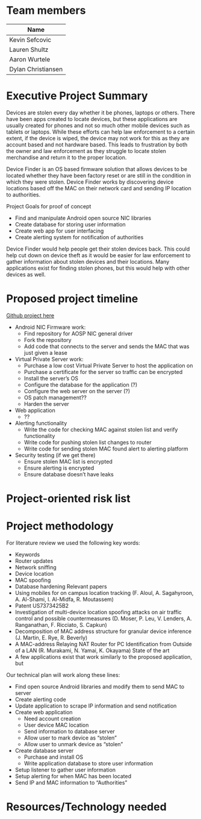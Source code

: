 # Team members
| Name |
| ------ |
| Kevin Sefcovic |
| Lauren Shultz |
| Aaron Wurtele |
| Dylan Christiansen |

# Executive Project Summary
Devices are stolen every day whether it be phones, laptops or others. There have been apps created to locate devices, but these applications are usually created for phones and not so much other mobile devices such as tablets or laptops. While these efforts can help law enforcement to a certain extent, if the device is wiped, the device may not work for this as they are account based and not hardware based. This leads to frustration by both the owner and law enforcement as they struggle to locate stolen merchandise and return it to the proper location.

Device Finder is an OS based firmware solution that allows devices to be located whether they have been factory reset or are still in the condition in which they were stolen. Device Finder works by discovering device locations based off the MAC on their network card and sending IP location to authorities. 

Project Goals for proof of concept
+ Find and manipulate Android open source NIC libraries
+ Create database for storing user information 
+ Create web app for user interfacing
+ Create alerting system for notification of authorities


Device Finder would help people get their stolen devices back. This could help cut down on device theft as it would be easier for law enforcement to gather information about stolen devices and their locations. Many applications exist for finding stolen phones, but this would help with other devices as well.

# Proposed project timeline

[Github project here](https://github.com/ksefcovic/CYBR4580/projects/1)

+ Android NIC Firmware work:
    - Find repository for AOSP NIC general driver
    - Fork the repository
    - Add code that connects to the server and sends the MAC that was just given a lease
+ Virtual Private Server work:
    - Purchase a low cost Virtual Private Server to host the application on
    - Purchase a certificate for the server so traffic can be encrypted
    - Install the server’s OS
    - Configure the database for the application (?)
    - Configure the web server on the server (?)
    - OS patch management??
    - Harden the server
+ Web application
    - ??
+ Alerting functionality
    - Write the code for checking MAC against stolen list and verify functionality
    - Write code for pushing stolen list changes to router
    - Write code for sending stolen MAC found alert to alerting platform
+ Security testing (if we get there)
    - Ensure stolen MAC list is encrypted
    - Ensure alerting is encrypted
    - Ensure database doesn’t have leaks 

# Project-oriented risk list

# Project methodology
For literature review we used the following key words:
+ Keywords
+ Router updates
+ Network sniffing
+ Device location
+ MAC spoofing
+ Database hardening
Relevant papers
+ Using mobiles for on campus location tracking (F. Aloul, A. Sagahyroon, 	A. Al-Shami, I. Al-Midfa, R. Moutassem) 
+ Patent US7373425B2
+ Investigation of multi-device location spoofing attacks on air traffic control and possible countermeasures (D. Moser, P. Leu, V. Lenders, A. Ranganathan, F. Ricciato, S. Capkun)
+ Decomposition of MAC address structure for granular device inference (J. Martin, E. Rye, R. Beverly)
+ A MAC-address Relaying NAT Router for PC Identification from Outside of a LAN (R. Murakami, N. Yamai, K. Okayama)
State of the art
+ A few applications exist that work similarly to the proposed application, but 

Our technical plan will work along these lines:
+ Find open source Android libraries and modify them to send MAC to server
+ Create alerting code
+ Update application to scrape IP information and send notification
+ Create web application 
    - Need account creation
    - User device MAC location
    - Send information to database server
    - Allow user to mark device as “stolen”
    - Allow user to unmark device as “stolen”
+ Create database server
    - Purchase and install OS
    - Write application database to store user information
+ Setup listener to gather user information
+ Setup alerting for when MAC has been located
+ Send IP and MAC information to “Authorities”


# Resources/Technology needed